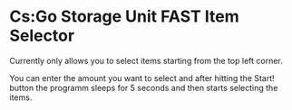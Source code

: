 # Cs:Go Storage Unit FAST Item Selector

Currently only allows you to select items starting from the top left corner.

You can enter the amount you want to select and after hitting the Start! button the programm sleeps for 5 seconds and then starts selecting the items.
